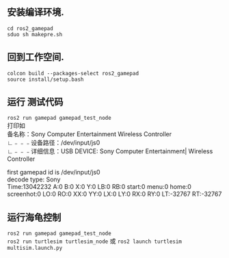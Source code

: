 ## 安装编译环境.
`cd ros2_gamepad`  
`sduo sh makepre.sh`  
## 回到工作空间.
`colcon build --packages-select ros2_gamepad`   
`source install/setup.bash` 
## 运行 测试代码
`ros2 run gamepad gamepad_test_node`     
打印如  
备名称：Sony Computer Entertainment Wireless Controller   
  ∟﹣﹣﹣设备路径：/dev/input/js0  
  ∟﹣﹣﹣详细信息：USB DEVICE: Sony Computer Entertainment| Wireless Controller   

first gamepad id is /dev/input/js0  
decode type: Sony  
Time:13042232 A:0 B:0 X:0 Y:0 LB:0 RB:0 start:0 menu:0 home:0 screenhot:0 LO:0 RO:0 XX:0      YY:0      LX:0      LY:0      RX:0      RY:0      LT:-32767 RT:-32767   
## 运行海龟控制
`ros2 run gamepad gamepad_test_node`        
`ros2 run turtlesim turtlesim_node` 或 `ros2 launch turtlesim multisim.launch.py`   
